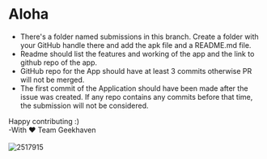 # Aloha
- There's a folder named submissions in this branch. Create a folder with your GitHub handle there and add the apk file and a README.md file.
- Readme should list the features and working of the app and the link to github repo of the app.
- GitHub repo for the App should have at least 3 commits otherwise PR will not be merged.
- The first commit of the Application should have been made after the issue was created. If any repo contains any commits before that time, the submission will not be considered.


Happy contributing :)
<br>
-With :heart:	Team Geekhaven
<br>
<br>
![2517915](https://user-images.githubusercontent.com/74846797/209699388-f0ea56e4-d958-485c-9b59-2daad6732754.jpg)

